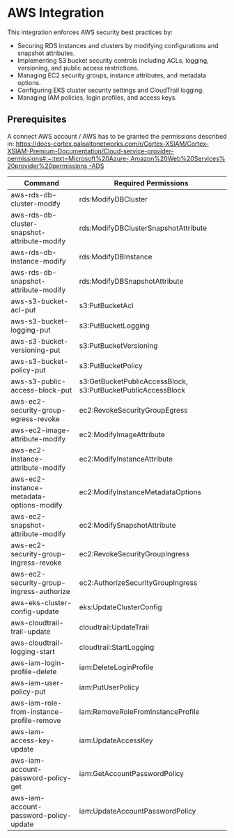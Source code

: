 # AWS Integration

This integration enforces AWS security best practices by:
- Securing RDS instances and clusters by modifying configurations and snapshot attributes.
- Implementing S3 bucket security controls including ACLs, logging, versioning, and public access restrictions.
- Managing EC2 security groups, instance attributes, and metadata options.
- Configuring EKS cluster security settings and CloudTrail logging.
- Managing IAM policies, login profiles, and access keys.


## Prerequisites

A connect AWS account / AWS  has to be granted the permissions described in: 
https://docs-cortex.paloaltonetworks.com/r/Cortex-XSIAM/Cortex-XSIAM-Premium-Documentation/Cloud-service-provider-permissions#:~:text=Microsoft%20Azure-,Amazon%20Web%20Services%20provider%20permissions,-ADS


| Command | Required Permissions |
| ------------- | ------------- |
| aws-rds-db-cluster-modify | rds:ModifyDBCluster |
| aws-rds-db-cluster-snapshot-attribute-modify | rds:ModifyDBClusterSnapshotAttribute |
| aws-rds-db-instance-modify | rds:ModifyDBInstance |
| aws-rds-db-snapshot-attribute-modify | rds:ModifyDBSnapshotAttribute |
| aws-s3-bucket-acl-put | s3:PutBucketAcl |
| aws-s3-bucket-logging-put | s3:PutBucketLogging |
| aws-s3-bucket-versioning-put | s3:PutBucketVersioning |
| aws-s3-bucket-policy-put | s3:PutBucketPolicy |
| aws-s3-public-access-block-put | s3:GetBucketPublicAccessBlock, s3:PutBucketPublicAccessBlock |
| aws-ec2-security-group-egress-revoke | ec2:RevokeSecurityGroupEgress |
| aws-ec2-image-attribute-modify | ec2:ModifyImageAttribute |
| aws-ec2-instance-attribute-modify | ec2:ModifyInstanceAttribute |
| aws-ec2-instance-metadata-options-modify | ec2:ModifyInstanceMetadataOptions |
| aws-ec2-snapshot-attribute-modify | ec2:ModifySnapshotAttribute |
| aws-ec2-security-group-ingress-revoke | ec2:RevokeSecurityGroupIngress |
| aws-ec2-security-group-ingress-authorize | ec2:AuthorizeSecurityGroupIngress |
| aws-eks-cluster-config-update | eks:UpdateClusterConfig |
| aws-cloudtrail-trail-update | cloudtrail:UpdateTrail |
| aws-cloudtrail-logging-start | cloudtrail:StartLogging |
| aws-iam-login-profile-delete | iam:DeleteLoginProfile |
| aws-iam-user-policy-put | iam:PutUserPolicy |
| aws-iam-role-from-instance-profile-remove | iam:RemoveRoleFromInstanceProfile |
| aws-iam-access-key-update | iam:UpdateAccessKey |
| aws-iam-account-password-policy-get | iam:GetAccountPasswordPolicy |
| aws-iam-account-password-policy-update | iam:UpdateAccountPasswordPolicy |
